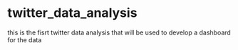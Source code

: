# twitter_data_analysis
this is the fisrt twitter data analysis that will be used to develop a dashboard for the data 
